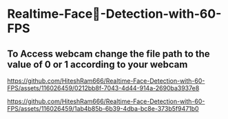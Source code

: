 ﻿# Realtime-Face👦-Detection-with-60-FPS

## To Access webcam change the file path to the value of 0 or 1 according to your webcam

https://github.com/HiteshRam666/Realtime-Face-Detection-with-60-FPS/assets/116026459/0212bb8f-7043-4d44-914a-2690ba3937e8



https://github.com/HiteshRam666/Realtime-Face-Detection-with-60-FPS/assets/116026459/1ab4b85b-6b39-4dba-bc8e-373b5f9471b0

